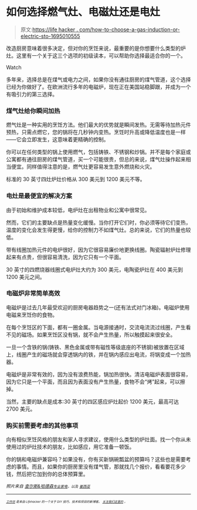 # 如何选择燃气灶、电磁灶还是电灶

> 原文:[https://life hacker . com/how-to-choose-a-gas-induction-or-electric-sto-1695010555](https://lifehacker.com/how-to-choose-between-a-gas-induction-or-electric-sto-1695010555)

改造厨房意味着很多决定，但对你的烹饪来说，最重要的是你想要什么类型的炉灶。这里有一个关于这三个选项的初级读本，可以帮助你选择最适合你的一个。

Watch

多年来，选择总是在煤气或电力之间，如果你没有通往厨房的煤气管道，这个选择已经为你做好了。在欧洲流行多年的电磁炉，现在正在美国站稳脚跟，并成为一个有吸引力的第三选择。

### 煤气灶给你瞬间加热

燃气灶是一种实用的烹饪方法。他们最大的优势就是瞬间发热。无需等待加热元件预热，只需点燃它，您的锅将在几秒钟内变热。烹饪时升高或降低温度也是一样——它会立即发生，这意味着更精确的控制。

你可以在任何类型的锅上使用燃气，包括铸铁、不锈钢和炒锅。并不是每个家庭或公寓都有通往厨房的煤气管道，买一个可能很贵，但总的来说，煤气灶操作起来相当便宜。同样值得注意的是，燃气灶更容易发生意外燃烧和火灾。

标准的 30 英寸四灶炉灶价格从 300 美元到 1200 美元不等。

### 电灶是最便宜的解决方案

由于初始和维护成本较低，电炉灶在出租物业和公寓中很常见。

然而，它们的主要缺点是热量变化缓慢。当你打开它们时，你必须等待它们变热，温度的变化会发生得更慢，给你的控制力不如煤气灶。总的来说，它们的热量也较低。

带有线圈加热元件的电炉很好，因为它很容易廉价地更换线圈。陶瓷辐射炉灶修理起来有点贵，但很容易清洗，因为它只有一个平面。

30 英寸的四燃烧器线圈式电炉灶大约为 300 美元，电陶瓷炉灶在 400 美元到 1200 美元之间。

### 电磁炉非常简单高效

电磁炉是过去几年最受欢迎的厨房电器趋势之一(还有法式对门冰箱)。电磁炉使用电磁来烹饪你的食物。

在每个烹饪区的下面，都有一圈金属。当电源接通时，交流电流流过线圈，产生看不见的磁场。如果烹饪区没有锅，就不会产生热量，所以触摸起来很安全。

一旦一个含铁的锅(铸铁、黑色金属或带有磁性等级底座的不锈钢)被放置在区域上，线圈产生的磁场就会穿透锅内的铁，并在锅内感应出电流，将锅变成一个加热器。

电磁炉是非常有效的，因为没有浪费热能，锅加热很快。清洁电磁炉表面很容易，因为它只是一个平面，而且因为表面没有产生热量，食物不会“烤”起来，可以擦掉。

当然，主要的缺点是成本:30 英寸的四区感应炉灶起价 1200 美元，最高可达 2700 美元。

### 购买前需要考虑的其他事项

向有相似烹饪风格的朋友和家人寻求建议，使用什么类型的炉灶面。找一个你从未使用过的炉灶技术的朋友，比如感应，用它准备一顿饭。

你的锅和电磁炉兼容吗？如果没有，你有买新锅碗瓢盆的预算吗？这些也是需要考虑的事情。而且，如果你的厨房里没有煤气管，那就找几个报价，看看要花多少钱，然后把它加到你的总体预算里。

*<small>照片来自</small>* [*<small>查尔斯&哈德森</small>*](http://charlesandhudson.com)*<small></small>*<small>[*<small>专业家电</small>*](https://www.flickr.com/photos/ourunitedvillages/7349224630/in/photolist-e54rFf-5KbsWi-pz9bM-nbfkNb-nrfifU-3qko3-kKtNzU-m2UWNT-mihYcD-fkcBVh-oavq4A-34Zjbj-r4zEZs-ppL4QY-qCsfuS-r5MRoX-rMp87v-n1GGmC-npkyhG-oF8ZgC-oafrGa-nW4rZ2-34Zit5-pv2WKo-o3Xwmt-ro9zow-oVTiwj-oAab8d-pF2E2H-nFa3yY-of45A5-qWVZud-oh46RK-o9rXdv-qcmwHV-mrGzTg-fmbZz8-kFEsJc-gkoD6j-pekGmQ-qf5kZK-oTyJS5-4pwhB7-dUdYVE-ccqGru-bV4rsP-ccqGk3-cTHpW7-cTHoQs-33KGn)*<small>，以及</small>* [*<small>崔西亚</small>*](https://www.flickr.com/photos/elvissa/2552176745/in/photolist-4Twzek-nyhVHp-6vgQR9-mX8RWo-5PopjF-mrGzTg-o3Xwmt-qWVZud-pv2WKo-mihYcD-m2UWNT-oAab8d-fmbZz8-34Zit5-4sEHMQ-kKsqF4-78Yerm-cA5WNY-891kd1-aDAfgK-rhD7DU-bMdsbF-ofh7Hc-7G1dpF-nMB5jz-q4qsNU-nyaw2z-i6jY8x-6uiWau-ppL4QY-qCsfuS-r5MRoX-rMp87v-n1GGmC-nFa3yY-oVTiwj-oh46RK-pF2E2H-of45A5-oF8ZgC-qcmwHV-kFEsJc-93WmRG-pekGmQ-gkoD6j-qf5kZK-oTyJS5-dUdYVE-33KGn-bV4rsP)*<small></small>*</small>

* * *

<small><small>[*<small>工作坊</small>*](http://workshop.lifehacker.com/) *<small>是来自 Lifehacker 的一个关于 DIY 技巧、技术和项目的新博客。</small>* [*<small>关注我们这里的</small>*](https://twitter.com/WorkshopLH) *<small>。</small>*</small></small>

<small><small></small></small>